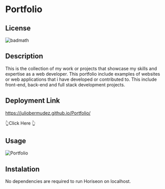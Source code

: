 # Portfolio

## License
![badmath](https://img.shields.io/bower/l/mi)

## Description
This is the collection of my work or projects that showcase my skills and expertise as a web developer. This portfolio include examples of websites or web applications that i have developed or contributed to. This include front-end, back-end and full stack development projects.

## Deployment Link
https://juliobermudez.github.io/Portfolio/

👆Click Here 👆

## Usage
![Portfolio](/assets/images/Bootcamp_Portfolio_index.html.png)

## Instalation

No dependencies are required to run Horiseon on localhost.


